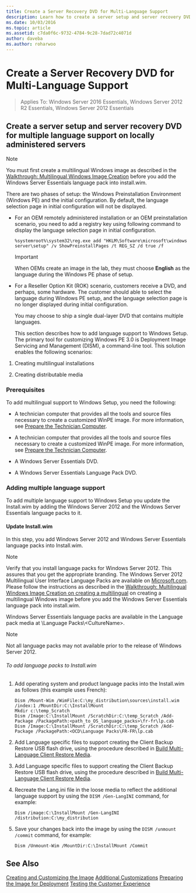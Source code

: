 ```yaml
---
title: Create a Server Recovery DVD for Multi-Language Support
description: Learn how to create a server setup and server recovery DVD for multiple language support on locally administered servers.
ms.date: 10/03/2016
ms.topic: article
ms.assetid: c7da0f6c-9732-4784-9c28-7dad72c4071d
author: daveba
ms.author: roharwoo
---
```


# Create a Server Recovery DVD for Multi-Language Support

>Applies To: Windows Server 2016 Essentials, Windows Server 2012 R2 Essentials, Windows Server 2012 Essentials

##  <a name="BKMK_MLHeadedRecovery"></a> Create a server setup and server recovery DVD for multiple language support on locally administered servers

> [!NOTE]
>  You must first create a multilingual Windows image as described in the [Walkthrough: Multilingual Windows Image Creation](/previous-versions/windows/it-pro/windows-8.1-and-8/jj126995(v=win.10)) before you add the Windows Server Essentials language pack into install.wim.

 There are two phases of setup: the Windows Preinstallation Environment (Windows PE) and the initial configuration. By default, the language selection page in initial configuration will not be displayed.

- For an OEM remotely administered installation or an OEM preinstallation scenario, you need to add a registry key using following command to display the language selection page in initial configuration.

  ```
  %systemroot%\system32\reg.exe add "HKLM\Software\microsoft\windows server\setup" /v ShowPreinstallPages /t REG_SZ /d true /f
  ```

  > [!IMPORTANT]
  >  When OEMs create an image in the lab, they must choose **English** as the language during the Windows PE phase of setup.

- For a Reseller Option Kit (ROK) scenario, customers receive a DVD, and perhaps, some hardware. The customer should able to select the language during Windows PE setup, and the language selection page is no longer displayed during initial configuration.

  You may choose to ship a single dual-layer DVD that contains multiple languages.

  This section describes how to add language support to Windows Setup. The primary tool for customizing Windows PE 3.0 is Deployment Image Servicing and Management (DISM), a command-line tool. This solution enables the following scenarios:

1.  Creating multilingual installations

2.  Creating distributable media

### Prerequisites
 To add multilingual support to Windows Setup, you need the following:


-   A technician computer that provides all the tools and source files necessary to create a customized WinPE image. For more information, see [Prepare the Technician Computer](Prepare-the-Technician-Computer.md).

-   A technician computer that provides all the tools and source files necessary to create a customized WinPE image. For more information, see [Prepare the Technician Computer](../install/Prepare-the-Technician-Computer.md).


-   A  Windows Server Essentials DVD.

-   A  Windows Server Essentials Language Pack DVD.

###  <a name="BKMK_Steps"></a> Adding multiple language support
 To add multiple language support to Windows Setup you update the Install.wim by adding the  Windows Server 2012 and the  Windows Server Essentials language packs to it.

#### Update Install.wim
 In this step, you add  Windows Server 2012 and  Windows Server Essentials language packs into Install.wim.

> [!NOTE]
>  Verify that you install language packs for  Windows Server 2012. This assures that you get the appropriate branding. The  Windows Server 2012 Multilingual User Interface Language Packs are available on [Microsoft.com](https://www.microsoft.com/OEM/en/installation/downloads/Pages/technical-downloads.aspx). Please follow the instructions as described in the [Walkthrough: Multilingual Windows Image Creation on creating a multilingual](/previous-versions/windows/it-pro/windows-8.1-and-8/jj126995(v=win.10)) on creating a multilingual Windows image before you add the Windows Server Essentials language pack into install.wim.
>
>  Windows Server Essentials language packs are available in the Language pack media at \Language Packs\\<CultureName\>.

> [!NOTE]
>  Not all language packs may not available prior to the release of  Windows Server 2012.

###### To add language packs to Install.wim

1.  Add operating system and product language packs into the Install.wim as follows (this example uses French):

    ```
    Dism /Mount-Wim /WimFile:C:\my_distribution\sources\install.wim /index:1 /MountDir:C:\InstallMount
    Mkdir c:\temp_Scratch
    Dism /Image:C:\InstallMount /ScratchDir:C:\temp_Scratch /Add-Package /PackagePath:<path_to_OS_language_packs>\fr-fr\lp.cab
    Dism /Image:C:\InstallMount /ScratchDir:C:\temp_Scratch /Add-Package /PackagePath:<OCD\Language Packs\FR-FR\lp.cab

    ```


2.  Add Language specific files to support creating the Client Backup Restore USB flash drive, using the procedure described in [Build Multi-Language Client Restore Media](Build-Multi-Language-Client-Restore-Media.md).

2.  Add Language specific files to support creating the Client Backup Restore USB flash drive, using the procedure described in [Build Multi-Language Client Restore Media](../install/Build-Multi-Language-Client-Restore-Media.md).


3.  Recreate the Lang.ini file in the loose media to reflect the additional language support by using the `DISM /Gen-LangINI` command, for example:

    ```
    Dism /image:C:\InstallMount /Gen-LangINI /distribution:C:\my_distribution

    ```

4.  Save your changes back into the image by using the `DISM /unmount /commit` command, for example:

    ```
    Dism /Unmount-Wim /MountDir:C:\InstallMount /Commit
    ```

## See Also

 [Creating and Customizing the Image](Creating-and-Customizing-the-Image.md)
 [Additional Customizations](Additional-Customizations.md)
 [Preparing the Image for Deployment](Preparing-the-Image-for-Deployment.md)
 [Testing the Customer Experience](Testing-the-Customer-Experience.md)
